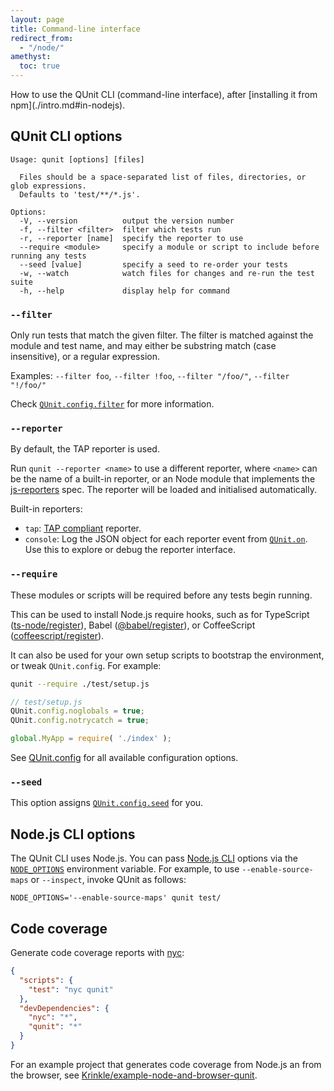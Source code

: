 ```yaml
---
layout: page
title: Command-line interface
redirect_from:
  - "/node/"
amethyst:
  toc: true
---
```


<p class="lead" markdown="1">How to use the QUnit CLI (command-line interface), after [installing it from npm](./intro.md#in-nodejs).</p>

## QUnit CLI options

```
Usage: qunit [options] [files]

  Files should be a space-separated list of files, directories, or glob expressions.
  Defaults to 'test/**/*.js'.

Options:
  -V, --version          output the version number
  -f, --filter <filter>  filter which tests run
  -r, --reporter [name]  specify the reporter to use
  --require <module>     specify a module or script to include before running any tests
  --seed [value]         specify a seed to re-order your tests
  -w, --watch            watch files for changes and re-run the test suite
  -h, --help             display help for command
```

### `--filter`

Only run tests that match the given filter. The filter is matched against the module and test name, and may either be substring match (case insensitive), or a regular expression.

Examples: `--filter foo`, `--filter !foo`, `--filter "/foo/"`, `--filter "!/foo/"`

Check [`QUnit.config.filter`](https://api.qunitjs.com/config/filter/) for more information.

### `--reporter`

By default, the TAP reporter is used.

Run `qunit --reporter <name>` to use a different reporter, where `<name>` can be the name of a built-in reporter, or an Node module that implements the [js-reporters](https://github.com/js-reporters/js-reporters) spec. The reporter will be loaded and initialised automatically.

Built-in reporters:

* `tap`: [TAP compliant](https://testanything.org/) reporter.
* `console`: Log the JSON object for each reporter event from [`QUnit.on`](https://api.qunitjs.com/callbacks/QUnit.on/). Use this to explore or debug the reporter interface.

### `--require`

These modules or scripts will be required before any tests begin running.

This can be used to install Node.js require hooks, such as for TypeScript ([ts-node/register](https://typestrong.org/ts-node/docs/)), Babel ([@babel/register](https://babeljs.io/docs/en/babel-register/)), or CoffeeScript ([coffeescript/register](https://coffeescript.org/)).

It can also be used for your own setup scripts to bootstrap the environment, or tweak `QUnit.config`. For example:

```bash
qunit --require ./test/setup.js
```

```js
// test/setup.js
QUnit.config.noglobals = true;
QUnit.config.notrycatch = true;

global.MyApp = require( './index' );
```

See [QUnit.config](https://api.qunitjs.com/config/QUnit.config/) for all available configuration options.

### `--seed`

This option assigns [`QUnit.config.seed`](https://api.qunitjs.com/config/seed/) for you.

## Node.js CLI options

The QUnit CLI uses Node.js. You can pass [Node.js CLI](https://nodejs.org/api/cli.html) options via the [`NODE_OPTIONS`](https://nodejs.org/api/cli.html#cli_node_options_options) environment variable. For example, to use `--enable-source-maps` or `--inspect`, invoke QUnit as follows:

```
NODE_OPTIONS='--enable-source-maps' qunit test/
```

## Code coverage

Generate code coverage reports with [nyc](https://istanbul.js.org/):

```json
{
  "scripts": {
    "test": "nyc qunit"
  },
  "devDependencies": {
    "nyc": "*",
    "qunit": "*"
  }
}
```

For an example project that generates code coverage from Node.js an from the browser, see [Krinkle/example-node-and-browser-qunit](https://github.com/Krinkle/example-node-and-browser-qunit-ci/).
